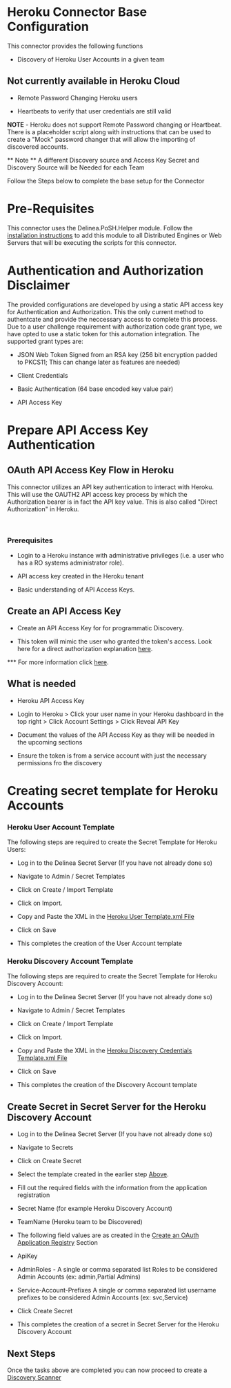 # Heroku Connector Base Configuration

  

  

This connector provides the following functions

  

  

- Discovery of Heroku User Accounts in a given team

## Not currently available in Heroku Cloud


- Remote Password Changing Heroku users

- Heartbeats to verify that user credentials are still valid

**NOTE** - Heroku does not support Remote Password changing or Heartbeat. There is a placeholder script along with instructions that can be used to create a "Mock" password changer that will allow the importing of discovered accounts.  
  

** Note ** A different Discovery source and Access Key Secret and Discovery Source will be Needed for each Team


Follow the Steps below to complete the base setup for the Connector

# Pre-Requisites   
This connector uses the Delinea.PoSH.Helper module. Follow the [installation instructions](../../Helper/readme.md) to add this module to all Distributed Engines or Web Servers that will be executing the scripts for this connector. 

# Authentication and Authorization Disclaimer

  

The provided configurations are developed by using a static API access key for Authentication and Authorization. This the only current method to authentcate and provide the neccessary access to complete this process. Due to a user challenge requirement with authorization code grant type, we have opted to use a static token for this automation integration. The supported grant types are:

- JSON Web Token Signed from an RSA key (256 bit encryption padded to PKCS11; This can change later as features are needed)

- Client Credentials

- Basic Authentication (64 base encoded key value pair)

- API Access Key

  
  

# Prepare API Access Key Authentication

  

  

## OAuth API Access Key Flow in Heroku

  

  

This connector utilizes an API key authentication to interact with Heroku. This will use the OAUTH2 API access key process by which the Authorization bearer is in fact the API key value. This is also called "Direct Authorization" in Heroku.

  

​

  

### Prerequisites

  

  

- Login to a Heroku instance with administrative privileges (i.e. a user who has a RO systems administrator role).

  

- API access key created in the Heroku tenant

  

- Basic understanding of API Access Keys.

  

  

## Create an API Access Key

  

  

- Create an API Access Key for for programmatic Discovery.

  

- This token will mimic the user who granted the token's access. Look here for a direct authorization explanation [here](https://devcenter.heroku.com/articles/oauth#direct-authorization).

  

*** For more information click [here](https://devcenter.heroku.com/articles/oauth).

  
  
  

## What is needed

  
  
  

- Heroku API Access Key

  

- Login to Heroku > Click your user name in your Heroku dashboard in the top right > Click Account Settings > Click Reveal API Key

  

- Document the values of the API Access Key as they will be needed in the upcoming sections

  

- Ensure the token is from a service account with just the necessary permissions fro the discovery

  

# Creating secret template for Heroku Accounts

  

  

### Heroku User Account Template

  

  

The following steps are required to create the Secret Template for Heroku Users:

  

  

- Log in to the Delinea Secret Server (If you have not already done so)

  

- Navigate to Admin / Secret Templates

  

- Click on Create / Import Template

  

- Click on Import.

  

- Copy and Paste the XML in the [Heroku User Template.xml File](./Templates/Heroku%20User%20Account.xml)

  

- Click on Save

  

- This completes the creation of the User Account template

  

  

### Heroku Discovery Account Template

  

  

The following steps are required to create the Secret Template for Heroku Discovery Account:

  

  

- Log in to the Delinea Secret Server (If you have not already done so)

  

- Navigate to Admin / Secret Templates

  

- Click on Create / Import Template

  

- Click on Import.

  

- Copy and Paste the XML in the [Heroku Discovery Credentials Template.xml File](./Templates/Heroku%20Discovery%20Credentials.xml)

  

- Click on Save

  

- This completes the creation of the Discovery Account template

  

  

## Create Secret in Secret Server for the Heroku Discovery Account

  

- Log in to the Delinea Secret Server (If you have not already done so)

  

- Navigate to Secrets

  

- Click on Create Secret

  

- Select the template created in the earlier step [Above](#heroku-discovery-account-template).

  

- Fill out the required fields with the information from the application registration

  

- Secret Name (for example Heroku Discovery Account)

  

- TeamName (Heroku team to be Discovered)

  

- The following field values are as created in the [Create an OAuth Application Registry](#create-an-oauth-application-registry) Section

  

- ApiKey

  

- AdminRoles - A single or comma separated list Roles to be considered Admin Accounts (ex: admin,Partial Admins)

  

- Service-Account-Prefixes A single or comma separated list username prefixes to be considered Admin Accounts (ex: svc,Service)

  

- Click Create Secret

  

- This completes the creation of a secret in Secret Server for the Heroku Discovery Account

  

## Next Steps

  

  

Once the tasks above are completed you can now proceed to create a [Discovery Scanner](./Discovery/readme.md)